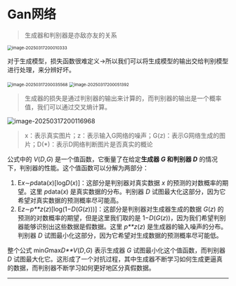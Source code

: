 # Gan网络

> 生成器和判别器是亦敌亦友的关系

<img src="https://lzz-1340752507.cos.ap-shanghai.myqcloud.com/lzz/image-20250317200010333.png" alt="image-20250317200010333" style="zoom: 67%;" />

对于生成模型，损失函数很难定义->所以我们可以将生成模型的输出交给判别模型进行处理，来分辨好坏。

<img src="https://lzz-1340752507.cos.ap-shanghai.myqcloud.com/lzz/image-20250317200035568.png" alt="image-20250317200035568" style="zoom: 67%;" />

<img src="https://lzz-1340752507.cos.ap-shanghai.myqcloud.com/lzz/image-20250317200051392.png" alt="image-20250317200051392" style="zoom:67%;" />



> 生成器的损失是通过判别器的输出来计算的，而判别器的输出是一个概率值，我们可以通过交叉熵计算。

![image-20250317200116968](https://lzz-1340752507.cos.ap-shanghai.myqcloud.com/lzz/image-20250317200116968.png)

> x：表示真实图片；z：表示输入G网络的噪声；G(z)：表示G网络生成的图片；D(*)：表示D网络判断图片是否真实的概论

公式中的 *V*(*D*,*G*) 是一个值函数，它衡量了在给定**生成器 *G* 和判别器 *D*** 的情况下，判别器的性能。这个值函数可以分解为两部分：

1. E*x*∼*p*data(*x*)[log*D*(*x*)]：这部分是判别器对真实数据 *x* 的预测的对数概率的期望。这里 *p*data(*x*) 是真实数据的分布。判别器 *D* 试图最大化这部分，因为它希望对真实数据的预测概率尽可能高。
2. E*z*∼*p**z*(*z*)[log(1−*D*(*G*(*z*)))]：这部分是判别器对生成器生成的数据 *G*(*z*) 的预测的对数概率的期望，但是这里我们取的是 1−*D*(*G*(*z*))，因为我们希望判别器能够识别出这些数据是假数据。这里 *p**z*(*z*) 是生成器的输入噪声的分布。判别器 *D* 试图最小化这部分，因为它希望对生成数据的预测概率尽可能低。

整个公式 min*G*max*D**V*(*D*,*G*) 表示生成器 *G* 试图最小化这个值函数，而判别器 *D* 试图最大化它。这形成了一个对抗过程，其中生成器不断学习如何生成更逼真的数据，而判别器不断学习如何更好地区分真假数据。

<hr/>











